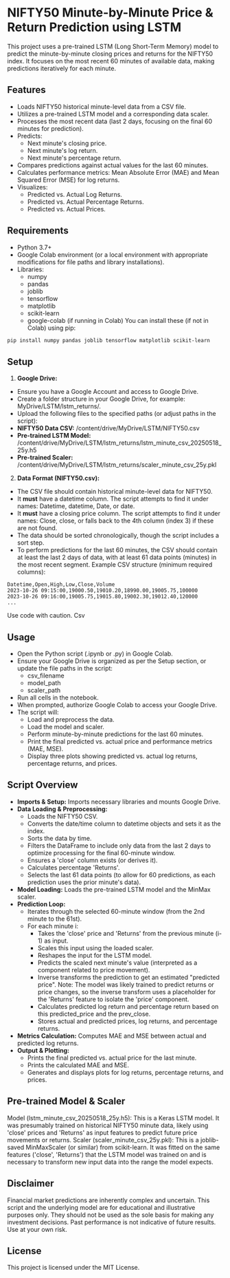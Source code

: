 # NIFTY50 Minute-by-Minute Price & Return Prediction using LSTM

This project uses a pre-trained LSTM (Long Short-Term Memory) model to predict the minute-by-minute closing prices and returns for the NIFTY50 index. It focuses on the most recent 60 minutes of available data, making predictions iteratively for each minute.

## Features

* Loads NIFTY50 historical minute-level data from a CSV file.
* Utilizes a pre-trained LSTM model and a corresponding data scaler.
* Processes the most recent data (last 2 days, focusing on the final 60 minutes for prediction).
* Predicts:
  * Next minute's closing price.
  * Next minute's log return.
  * Next minute's percentage return.
* Compares predictions against actual values for the last 60 minutes.
* Calculates performance metrics: Mean Absolute Error (MAE) and Mean Squared Error (MSE) for log returns.
* Visualizes:
  * Predicted vs. Actual Log Returns.
  * Predicted vs. Actual Percentage Returns.
  * Predicted vs. Actual Prices.

## Requirements

* Python 3.7+
* Google Colab environment (or a local environment with appropriate modifications for file paths and library installations).
* Libraries:
  * numpy
  * pandas
  * joblib
  * tensorflow
  * matplotlib
  * scikit-learn
  * google-colab (if running in Colab)
You can install these (if not in Colab) using pip:
```bash
pip install numpy pandas joblib tensorflow matplotlib scikit-learn
```

## Setup

1. **Google Drive:**
  * Ensure you have a Google Account and access to Google Drive.
  * Create a folder structure in your Google Drive, for example: MyDrive/LSTM/lstm_returns/.
  * Upload the following files to the specified paths (or adjust paths in the script):
  * **NIFTY50 Data CSV:** /content/drive/MyDrive/LSTM/NIFTY50.csv
  * **Pre-trained LSTM Model:** /content/drive/MyDrive/LSTM/lstm_returns/lstm_minute_csv_20250518_25y.h5
  * **Pre-trained Scaler:** /content/drive/MyDrive/LSTM/lstm_returns/scaler_minute_csv_25y.pkl
2. **Data Format (NIFTY50.csv):**
  * The CSV file should contain historical minute-level data for NIFTY50.
  * It **must** have a datetime column. The script attempts to find it under names: Datetime, datetime, Date, or date.
  * It **must** have a closing price column. The script attempts to find it under names: Close, close, or falls back to the 4th column (index 3) if these are not found.
  * The data should be sorted chronologically, though the script includes a sort step.
  * To perform predictions for the last 60 minutes, the CSV should contain at least the last 2 days of data, with at least 61 data points (minutes) in the most recent segment.
Example CSV structure (minimum required columns):
```
Datetime,Open,High,Low,Close,Volume
2023-10-26 09:15:00,19000.50,19010.20,18990.00,19005.75,100000
2023-10-26 09:16:00,19005.75,19015.80,19002.30,19012.40,120000
...
```
Use code with caution.
Csv

## Usage

* Open the Python script (.ipynb or .py) in Google Colab.
* Ensure your Google Drive is organized as per the Setup section, or update the file paths in the script:
  * csv_filename
  * model_path
  * scaler_path
* Run all cells in the notebook.
* When prompted, authorize Google Colab to access your Google Drive.
* The script will:
  * Load and preprocess the data.
  * Load the model and scaler.
  * Perform minute-by-minute predictions for the last 60 minutes.
  * Print the final predicted vs. actual price and performance metrics (MAE, MSE).
  * Display three plots showing predicted vs. actual log returns, percentage returns, and prices.
## Script Overview
* **Imports & Setup:** Imports necessary libraries and mounts Google Drive.
* **Data Loading & Preprocessing:**
  * Loads the NIFTY50 CSV.
  * Converts the date/time column to datetime objects and sets it as the index.
  * Sorts the data by time.
  * Filters the DataFrame to include only data from the last 2 days to optimize processing for the final 60-minute window.
  * Ensures a 'close' column exists (or derives it).
  * Calculates percentage 'Returns'.
  * Selects the last 61 data points (to allow for 60 predictions, as each prediction uses the prior minute's data).
* **Model Loading:** Loads the pre-trained LSTM model and the MinMax scaler.
* **Prediction Loop:**
  * Iterates through the selected 60-minute window (from the 2nd minute to the 61st).
  * For each minute i:
    * Takes the 'close' price and 'Returns' from the previous minute (i-1) as input.
    * Scales this input using the loaded scaler.
    * Reshapes the input for the LSTM model.
    * Predicts the scaled next minute's value (interpreted as a component related to price movement).
    * Inverse transforms the prediction to get an estimated "predicted price". Note: The model was likely trained to predict returns or price changes, so the inverse transform uses a placeholder for the 'Returns' feature to isolate the 'price' component.
    * Calculates predicted log return and percentage return based on this predicted_price and the prev_close.
    * Stores actual and predicted prices, log returns, and percentage returns.
* **Metrics Calculation:** Computes MAE and MSE between actual and predicted log returns.
* **Output & Plotting:**
  * Prints the final predicted vs. actual price for the last minute.
  * Prints the calculated MAE and MSE.
  * Generates and displays plots for log returns, percentage returns, and prices.
## Pre-trained Model & Scaler
Model (lstm_minute_csv_20250518_25y.h5): This is a Keras LSTM model. It was presumably trained on historical NIFTY50 minute data, likely using 'close' prices and 'Returns' as input features to predict future price movements or returns.
Scaler (scaler_minute_csv_25y.pkl): This is a joblib-saved MinMaxScaler (or similar) from scikit-learn. It was fitted on the same features ('close', 'Returns') that the LSTM model was trained on and is necessary to transform new input data into the range the model expects.
## Disclaimer
Financial market predictions are inherently complex and uncertain. This script and the underlying model are for educational and illustrative purposes only. They should not be used as the sole basis for making any investment decisions. Past performance is not indicative of future results. Use at your own risk.
## License
This project is licensed under the MIT License.

